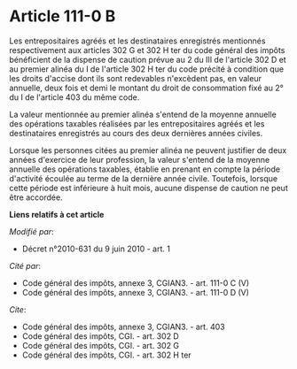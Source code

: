 # Article 111-0 B

Les entrepositaires agréés et les destinataires enregistrés mentionnés respectivement aux articles 302 G et 302 H ter du code
général des impôts bénéficient de la dispense de caution prévue au 2 du III de l'article 302 D et au premier alinéa du I de
l'article 302 H ter du code précité à condition que les droits d'accise dont ils sont redevables n'excèdent pas, en valeur
annuelle, deux fois et demi le montant du droit de consommation fixé au 2° du I de l'article 403 du même code. 

La valeur mentionnée au premier alinéa s'entend de la moyenne annuelle des opérations taxables réalisées par les
entrepositaires agréés et les destinataires enregistrés au cours des deux dernières années civiles. 

Lorsque les personnes citées au premier alinéa ne peuvent justifier de deux années d'exercice de leur profession, la valeur
s'entend de la moyenne annuelle des opérations taxables, établie en prenant en compte la période d'activité écoulée au terme
de la dernière année civile. Toutefois, lorsque cette période est inférieure à huit mois, aucune dispense de caution ne peut
être accordée.

**Liens relatifs à cet article**

_Modifié par_:

  - Décret n°2010-631 du 9 juin 2010 - art. 1

_Cité par_:

  - Code général des impôts, annexe 3, CGIAN3. - art. 111-0 C (V)
  - Code général des impôts, annexe 3, CGIAN3. - art. 111-0 D (V)

_Cite_:

  - Code général des impôts, annexe 3, CGIAN3. - art. 403
  - Code général des impôts, CGI. - art. 302 D
  - Code général des impôts, CGI. - art. 302 G
  - Code général des impôts, CGI. - art. 302 H ter
